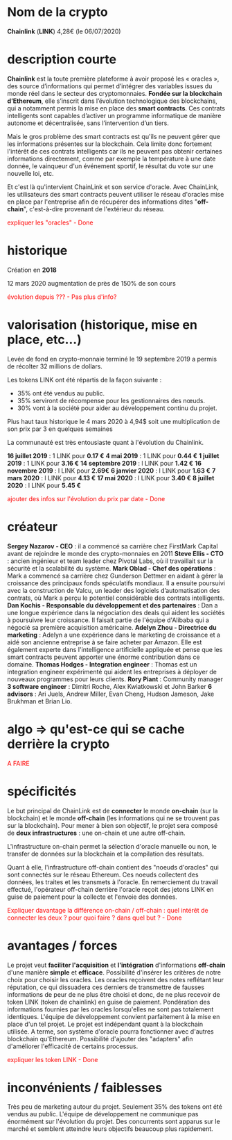 # Nom de la crypto

**Chainlink** (**LINK**) 4,28€ (le 06/07/2020)

# description courte

**Chainlink** est la toute première plateforme à avoir proposé les « oracles », des source d’informations qui permet d’intégrer des variables issues du monde réel dans le secteur des cryptomonnaies. **Fondée sur la blockchain d’Ethereum**, elle s’inscrit dans l’évolution technologique des blockchains, qui a notamment permis la mise en place des **smart contracts**. Ces contrats intelligents sont capables d’activer un programme informatique de manière autonome et décentralisée, sans l’intervention d’un tiers. 

Mais le gros problème des smart contracts est qu'ils ne peuvent gérer que les informations présentes sur la blockchain. Cela limite donc fortement l'intérêt de ces contrats intelligents car ils ne peuvent pas obtenir certaines informations directement, comme par exemple la température à une date donnée, le vainqueur d'un événement sportif, le résultat du vote sur une nouvelle loi, etc.

Et c'est là qu'intervient ChainLink et son service d'oracle. Avec ChainLink, les utilisateurs des smart contracts peuvent utiliser le réseau d'oracles mise en place par l'entreprise afin de récupérer des informations dites "**off-chain**", c'est-à-dire provenant de l'extérieur du réseau.

<p style="color: red">expliquer les "oracles" - Done</p>

# historique

Création en **2018**

12 mars 2020 augmentation de près de 150% de son cours

<p style="color: red">évolution depuis ??? - Pas plus d'info?</p>

# valorisation (historique, mise en place, etc...)

Levée de fond en crypto-monnaie terminé le 19 septembre 2019 a permis de récolter 32 millions de dollars.

Les tokens LINK ont été répartis de la façon suivante :
- 35% ont été vendus au public.
- 35% serviront de récompense pour les gestionnaires des nœuds.
- 30% vont à la société pour aider au développement continu du projet.

Plus haut taux historique le 4 mars 2020 à 4,94$ soit une multiplication de son prix par 3 en quelques semaines

La communauté est très entousiaste quant à l'évolution du Chainlink.

**16 juillet 2019** : 1 LINK pour **0.17 €**
**4 mai 2019** : 1 LINK pour **0.44 €**
**1 juillet 2019** : 1 LINK pour **3.16 €**
**14 septembre 2019** : l LINK pour **1.42 €**
**16 novembre 2019** : l LINK pour **2.69€**
**6 janvier 2020** : l LINK pour **1.63 €**
**7 mars 2020** : l LINK pour **4.13 €**
**17 mai 2020** : l LINK pour **3.40 €**
**8 juillet 2020** : l LINK pour **5.45 €**

<p style="color: red">ajouter des infos sur l'évolution du prix par date - Done</p>

# créateur

**Sergey Nazarov - CEO** : il a commencé sa carrière chez FirstMark Capital avant de rejoindre le monde des crypto-monnaies en 2011
**Steve Ellis - CTO** : ancien ingénieur et team leader chez Pivotal Labs, où il travaillait sur la sécurité et la scalabilité du système.
**Mark Oblad - Chef des opérations** : Mark a commencé sa carrière chez Gunderson Dettmer en aidant à gérer la croissance des principaux fonds spéculatifs mondiaux. Il a ensuite poursuivi avec la construction de Valcu, un leader des logiciels d’automatisation des contrats, où Mark a perçu le potentiel considérable des contrats intelligents.
**Dan Kochis - Responsable du développement et des partenaires** : Dan a une longue expérience dans la négociation des deals qui aident les sociétés à poursuivre leur croissance. Il faisait partie de l'équipe d'Alibaba qui a négocié sa première acquisition américaine.
**Adelyn Zhou - Directrice du marketing** : Adelyn a une expérience dans le marketing de croissance et a aidé son ancienne entreprise à se faire acheter par Amazon. Elle est également experte dans l'intelligence artificielle appliquée et pense que les smart contracts peuvent apporter une énorme contribution dans ce domaine.
**Thomas Hodges - Integration engineer** : Thomas est un integration engineer expérimenté qui aident les entreprises à déployer de nouveaux programmes pour leurs clients.
**Rory Piant** : Community manager
**3 software engineer** : Dimitri Roche, Alex Kwiatkowski et John Barker
**6 advisors** : Ari Juels, Andrew Miller, Evan Cheng, Hudson Jameson, Jake Brukhman et Brian Lio.

# algo => qu'est-ce qui se cache derrière la crypto

<p style="color: red">A FAIRE</p>

# spécificités

Le but principal de ChainLink est de **connecter** le monde **on-chain** (sur la blockchain) et le monde **off-chain** (les informations qui ne se trouvent pas sur la blockchain). Pour mener à bien son objectif, le projet sera composé de **deux infrastructures** : une on-chain et une autre off-chain. 

L'infrastructure on-chain permet la sélection d'oracle manuelle ou non, le transfer de données sur la blockchain et la compilation des résultats.

Quant à elle, l'infrastructure off-chain contient des "noeuds d'oracles" qui sont connectés sur le réseau Ethereum. Ces noeuds collectent des données, les traites et les transmets à l'oracle. En remerciement du travail effectué, l'opérateur off-chain derrière l'oracle reçoit des jetons LINK en guise de paiement pour la collecte et l'envoie des données.

<p style="color: red">Expliquer davantage la différence on-chain / off-chain : quel intérêt de connecter les deux ? pour quoi faire ? dans quel but ? - Done</p>

# avantages / forces

Le projet veut **faciliter l'acquisition** et **l'intégration** d'informations **off-chain** d'une manière **simple** et **efficace**.
Possibilité d'insérer les critères de notre choix pour choisir les oracles.
Les oracles reçoivent des notes reflétant leur réputation, ce qui dissuadera ces derniers de transmettre de fausses informations de peur de ne plus être choisi et donc, de ne plus recevoir de token LINK (token de chainlink) en guise de paiement.
Pondération des informations fournies par les oracles lorsqu'elles ne sont pas totalement identiques.
L'équipe de développement convient parfaitement à la mise en place d'un tel projet.
Le projet est indépendant quant à la blockchain utilisée. A terme, son système d'oracle pourra fonctionner avec d'autres blockchain qu'Ethereum.
Possibilité d'ajouter des "adapters" afin d'améliorer l'efficacité de certains processus.

<p style="color: red">expliquer les token LINK - Done</p>


# inconvénients / faiblesses

Très peu de marketing autour du projet.
Seulement 35% des tokens ont été vendus au public.
L'équipe de développement ne communique pas énormément sur l'évolution du projet.
Des concurrents sont apparus sur le marché et semblent atteindre leurs objectifs beaucoup plus rapidement.